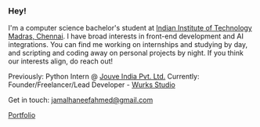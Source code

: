 ### Hey!
I'm a computer science bachelor's student at [Indian Institute of Technology Madras, Chennai](https://study.iitm.ac.in/ds/).
I have broad interests in front-end development and AI integrations. You can find me working on internships and studying by day, and scripting and coding away on personal projects by night.
If you think our interests align, do reach out!

Previously: Python Intern @ [Jouve India Pvt. Ltd.](https://jouve.in/)
Currently: Founder/Freelancer/Lead Developer - [Wurks Studio](https://www.wurks.studio/)

Get in touch: [jamalhaneefahmed@gmail.com](mailto:jamalhaneefahmed@gmail.com)

[Portfolio](https://jamalhaneef.vercel.app/)
